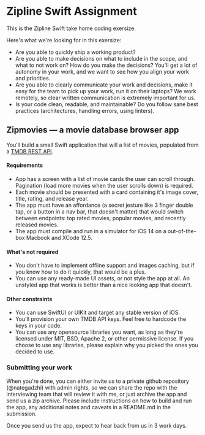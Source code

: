 # Zipline Swift Assignment

This is the Zipline Swift take home coding exersize.

Here's what we're looking for in this exersize:

- Are you able to quickly ship a working product?
- Are you able to make decisions on what to include in the scope, and what to
  not work on? How do you make the decisions? You'll get a lot of autonomy in
  your work, and we want to see how you align your work and priorities.
- Are you able to clearly communicate your work and decisions, make it easy for
  the team to pick up your work, run it on their laptops? We work remotely, so
  clear written communication is extremely important for us.
- Is your code clean, readable, and maintainable? Do you follow sane best
  practices (architectures, handling errors, using linters).

## Zipmovies — a movie database browser app

You'll build a small Swift application that will a list of movies, populated
from a
[TMDB REST API](https://developers.themoviedb.org/3/movies/get-top-rated-movies).

#### Requirements

- App has a screen with a list of movie cards the user can scroll through.
  Pagination (load more movies when the user scrolls down) is required.
- Each movie should be presented with a card containing it's image cover, title,
  rating, and release year.
- The app must have an affordance (a secret jesture like 3 finger double tap, or
  a button in a nav bar, that doesn't matter) that would switch between
  endpoints: top rated movies, popular movies, and recently released movies.
- The app must compile and run in a simulator for iOS 14 on a out-of-the-box
  Macbook and XCode 12.5.

#### What's not required

- You don't have to implement offline support and images caching, but if you
  know how to do it quickly, that would be a plus.
- You can use any ready-made UI assets, or not style the app at all. An unstyled
  app that works is better than a nice looking app that doesn't.

#### Other constraints

- You can use SwiftUI or UIKit and target any stable version of iOS.
- You'll provision your own TMDB API keys. Feel free to hardcode the keys in
  your code.
- You can use any opensource libraries you want, as long as they're licensed
  under MIT, BSD, Apache 2, or other permissive license. If you choose to use
  any libraries, please explain why you picked the ones you decided to use.

### Submitting your work

When you're done, you can either invite us to a private github repository
(@nategadzhi) with admin rights, so we can share the repo with the interviewing
team that will review it with me, or just archive the app and send us a zip
archive. Please include instructions on how to build and run the app, any
additional notes and caveats in a README.md in the submission.

Once you send us the app, expect to hear back from us in 3 work days.
